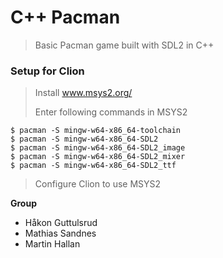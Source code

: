 

# C++ Pacman

> Basic Pacman game built with SDL2 in C++


### Setup for Clion

> Install www.msys2.org/
>
> Enter following commands in MSYS2
```
$ pacman -S mingw-w64-x86_64-toolchain
$ pacman -S mingw-w64-x86_64-SDL2
$ pacman -S mingw-w64-x86_64-SDL2_image
$ pacman -S mingw-w64-x86_64-SDL2_mixer
$ pacman -S mingw-w64-x86_64-SDL2_ttf
```

> Configure Clion to use MSYS2

**Group**

- Håkon Guttulsrud  
- Mathias Sandnes
- Martin Hallan


